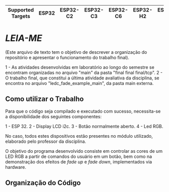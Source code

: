| Supported Targets | ESP32 | ESP32-C2 | ESP32-C3 | ESP32-C6 | ESP32-H2 | ESP32-S2 | ESP32-S3 |
| ----------------- | ----- | -------- | -------- | -------- | -------- | -------- | -------- |

# _LEIA-ME_

(Este arquivo de texto tem o objetivo de descrever a organização do repositório e apresentar o funcionamento do trabalho final).

1 - As atividades desenvolvidas em laboratório ao longo do semestre se encontram organizadas no arquivo "main" da pasta "final final final/tcp".
2 - O trabalho final, que constitui a última atividade avaliativa da disciplina, se encontra no arquivo "ledc_fade_example_main", da pasta main externa.

## Como utilizar o Trabalho

Para que o código seja compilado e executado com sucesso, necessita-se a disponibilidade dos seguintes componentes:

1 - ESP 32.
2 - Display LCD i2c.
3 - Botão normalmente aberto.
4 - Led RGB.

No caso, todos estes dispositivos estão presentes no módulo utilizado, elaborado pelo professor da disciplina.

O objetivo do programa desenvolvido consiste em controlar as cores de um LED RGB a partir de comandos do usuário em um botão, bem como na demonstração dos efeitos de _fade up_ e _fade down_, implementados via hardware.

## Organização do Código

